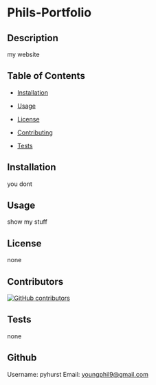 
# Phils-Portfolio

## Description

my website

## Table of Contents

- [Installation](#installation)

- [Usage](#usage)

- [License](#license)

- [Contributing](#contributing)

- [Tests](#tests)

## Installation

you dont

## Usage

show my stuff

## License

none

## Contributors

[![GitHub contributors](https://img.shields.io/github/contributors/pyhurst/Phils-Portfolio)](https://GitHub.com/pyhurst/Phils-Portfolio/graphs/contributors/)

## Tests

none

## Github

Username: pyhurst
Email: youngphil9@gmail.com
